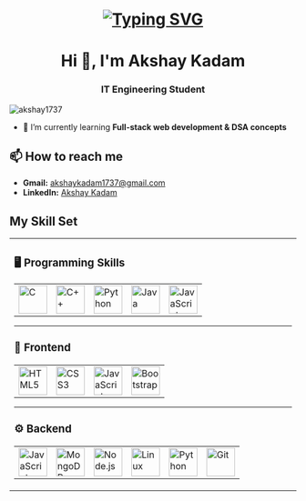 <h1 align = "center">
<a href="https://git.io/typing-svg"><img src="https://readme-typing-svg.herokuapp.com?font=Fira+Code&size=75&duration=1500&pause=600&color=0CE82B&background=000000EE&center=true&vCenter=true&multiline=true&width=1920&height=384&lines=Hello+there!;My+name+is+Akshay+kadam%2C;Welcome+to+my+README" alt="Typing SVG" /></a>
</h1>


<h1 align="center">Hi 👋, I'm Akshay Kadam</h1>
<h3 align="center">IT Engineering Student</h3>

<p align="left"> <img src="https://komarev.com/ghpvc/?username=akshay1737&label=Profile%20views&color=0e75b6&style=flat" alt="akshay1737" /> </p>

- 🌱 I’m currently learning **Full-stack web development & DSA concepts**
## 📫 How to reach me  
- **Gmail:** [akshaykadam1737@gmail.com](mailto:akshaykadam1737@gmail.com)   
- **LinkedIn:** [Akshay Kadam](https://linkedin.com/in/akshay-kadam-b664242b9)
## My Skill Set  
<table><tr><td valign="top" width="50%">

### 🖥️ Programming Skills  
<div align="center">
  <table>
    <tr>
      <td><img src="https://profilinator.rishav.dev/skills-assets/c-original.svg" alt="C" height="50"/></td>
      <td><img src="https://profilinator.rishav.dev/skills-assets/cplusplus-original.svg" alt="C++" height="50"/></td>
      <td><img src="https://profilinator.rishav.dev/skills-assets/python-original.svg" alt="Python" height="50"/></td>
      <td><img src="https://upload.wikimedia.org/wikipedia/en/3/30/Java_programming_language_logo.svg" alt="Java" height="50"/></td>
      <td><img src="https://profilinator.rishav.dev/skills-assets/javascript-original.svg" alt="JavaScript" height="50"/></td>
    </tr>
  </table>
</div>

---

### 🎨 Frontend  
<div align="center">
  <table>
    <tr>
          <td><img src="https://profilinator.rishav.dev/skills-assets/html5-original-wordmark.svg" alt="HTML5" height="50"/></td>
          <td><img src="https://profilinator.rishav.dev/skills-assets/css3-original-wordmark.svg" alt="CSS3" height="50"/></td>
          <td><img src="https://profilinator.rishav.dev/skills-assets/javascript-original.svg" alt="JavaScript" height="50"/></td>
         <td><img src="https://profilinator.rishav.dev/skills-assets/bootstrap-plain.svg" alt="Bootstrap" height="50"/></td>
    </tr>
  </table>
</div>

---

### ⚙️ Backend  
<div align="center">
  <table>
    <tr>
      <td><img src="https://profilinator.rishav.dev/skills-assets/javascript-original.svg" alt="JavaScript" height="50"/></td>
      <td><img src="https://profilinator.rishav.dev/skills-assets/mongodb-original-wordmark.svg" alt="MongoDB" height="50"/></td>
      <td><img src="https://profilinator.rishav.dev/skills-assets/nodejs-original-wordmark.svg" alt="Node.js" height="50"/></td>
      <td><img src="https://profilinator.rishav.dev/skills-assets/linux-original.svg" alt="Linux" height="50"/></td>
      <td><img src="https://profilinator.rishav.dev/skills-assets/python-original.svg" alt="Python" height="50"/></td>
      <td><img src="https://profilinator.rishav.dev/skills-assets/git-scm-icon.svg" alt="Git" height="50"/></td>
    </tr>
  </table>
</div>

